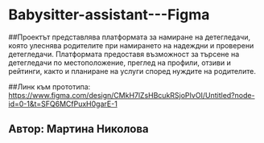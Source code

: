 # Babysitter-assistant---Figma

##Проектът представлява платформата за намиране на детегледачи, която улеснява родителите при намирането на надеждни и проверени детегледачи. Платформата предоставя възможност за търсене на детегледачи по местоположение, преглед на профили, отзиви и рейтинги, както и планиране на услуги според нуждите на родителите.

##Линк към прототипа: https://www.figma.com/design/CMkH7lZsHBcukRSjoPIvOI/Untitled?node-id=0-1&t=SFQ6MCfPuxH0garE-1

## Автор: Мартина Николова
